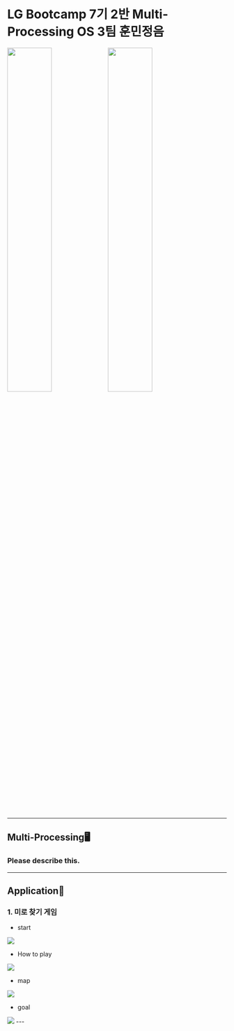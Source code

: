 <h1>LG Bootcamp 7기 2반 Multi-Processing OS 3팀 훈민정음</h1>

<img src="https://github.com/user-attachments/assets/799ae51c-ac95-4307-b773-58600fd2daae" width=45%>
<img src="https://github.com/user-attachments/assets/e34decee-ba9e-4e96-9e3e-0399c386d8c6" width=45%>

---
<h2>Multi-Processing🖥</h2>
<h3>Please describe this.</h3>

---
<h2>Application🎃</h2>
<h3>1. 미로 찾기 게임<br></h3>

- start
<img src="https://github.com/user-attachments/assets/9dfca0b7-7afc-4237-965d-fe824e5c8780">

- How to play
<img src="https://github.com/user-attachments/assets/90cfb7ba-42f8-4051-b843-9e1646217a2c">

- map
<img src="https://github.com/user-attachments/assets/448da0a5-b385-48c7-acd4-8773bf7a4620">

- goal
<img src="https://github.com/user-attachments/assets/c0111279-8ea2-4a64-8000-64b33b18583b">
---
